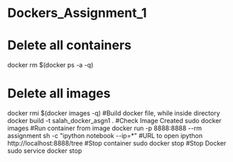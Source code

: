 # Dockers_Assignment_1
# Delete all containers
docker rm $(docker ps -a -q)
# Delete all images
docker rmi $(docker images -q)
#Build docker file, while inside directory
docker build -t salah_docker_asgn1 .
#Check Image Created
sudo docker images
#Run container from image
docker run -p 8888:8888 --rm assignment sh -c "ipython notebook --ip=*"
#URL to open ipython
http://localhost:8888/tree
#Stop container
sudo docker stop <container id>
#Stop Docker
sudo service docker stop

